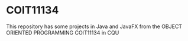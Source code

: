 # COIT11134
This repository has some projects in Java and JavaFX from the OBJECT ORIENTED PROGRAMMING COIT11134 in CQU
